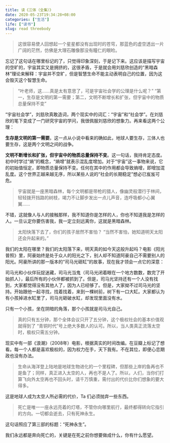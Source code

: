 ```yaml
---
title: 读《三体（全集）》
date: 2020-05-23T19:34:28+08:00
categories: ["生活"]
life: ["读书"]
slug: read threebody
---
```


> 这很容易使人回想起一个星星都没有出现时的苍穹，那蓝色的虚空透出一片广阔的茫然，仿佛是大理石雕像那没有瞳仁的眼睑。

忘记了这句话在哪里标记的了，只觉得印象深刻，于是记下来。这应该是描写宇宙的空旷的，宇宙其实又是拥挤的，这很矛盾，于是就会用刘慈欣创造的“黑暗森林”理论来解释：宇宙并不空旷，但是智慧生命不能主动表明自己的位置，因为这会毁灭这个智慧生命。

> “叶老师，这……真是太有意思了，可是宇宙社会学的公理是什么呢？” “第一，生存是文明的第一需要；第二，文明不断增长和扩张，但宇宙中的物质总量保持不变”

“宇宙社会学”，刘慈欣真敢造词，两个现实中的词汇：“宇宙”和“社会学”。在刘慈欣的笔下变成了一门研究宇宙的学问，我很佩服刘慈欣的想象力。再来看这两个公理：

**生存是文明的第一需要**。这一点从小说中看来的确如此，地球人要生存，三体人也要生存，这是两个文明之间的战争。

**文明不断增长和扩张，但宇宙中的物质总量保持不变**。这一句话，我持肯定态度。初中时学过“熵”的概念，“熵增”就表示混乱度增加。对于“宇宙”这一事物来说，它的初始值恒定，即物质总量保持不变。任何在其中的作用都会导致熵增，即增加混乱度。这个世界正越来越无序，所以某些人说的“社会的长期稳定”想必已岌岌可危。

> 宇宙就是一座黑暗森林，每个文明都是带枪的猎人，像幽灵般潜行于林间，轻轻拨开挡路的树枝，竭力不让脚步发出一点儿声音，连呼吸都小心翼翼……

不错，这就像人与人的接触那样，我不知道你是怎样的人，你也不知道我是怎样的人。一旦认定你要伤害我，我一定立刻远离你，这就是黑暗森林。

> 太阳快落下去了，你们的孩子居然不害怕？ “当然不害怕，她知道明天太阳还会升起来的。”

我们的太阳在哪里？我们的太阳落下来，明天真的如今天这般升起吗？电影《阳光普照》里，阿豪始终是处于众人的阳光之下，别人却不知道阿豪自己不需要别人的阳光。阿豪所讲的那一版本的“司马光砸缸”的故事，现在我才领会一点它的深意：

司马光和小伙伴玩捉迷藏，司马光当鬼（司马光闭着眼在一个地方数数，数完了开始抓人），最后所有的小伙伴都被抓到了。但是，司马光坚持还有一个人没有找到，大家都觉得没有其他人了，因为人已经够了。但是，大家拗不过司马光的坚持。开始跟他一起寻找，找着找着，来到一棵树前，树下有一口大缸。大家都认为有小孩掉进水缸里了，司马光砸破水缸，却发现里面没有水。

只有一个小孩，坐在阴暗的角落，那个小孩就是司马光自己。

> 真的只有五分钟，那个全体会议只开了五分钟，这个极权社会的基本价值观就得到了 “青铜时代”号上绝大多数人的认可。所以，当人类真正流落太空时，极权只需五分钟。

现实中有一部《浪潮》（2008年）电影，根据真实的时间改编。在豆瓣上标记了想看。每一个人都是喜欢极权的，因为权力在手，天下我有。不在其位，即便心恋期政也没有办法。

> 生命从海洋登上陆地是地球生物进化的一个里程碑，但那些上岸的鱼再也不是鱼了；同样，真正进入太空的人，再也不是人了。所以，人们，当你们打算飞向外太空再也不回头时，请千万慎重，需付出的代价比你们想象的要大得多。

这是地球人成为太空人所必需的代价，Ta 们必须抛弃一些东西。

> 死亡是唯一一座永远亮着的灯塔，不管你向哪里航行，最终都得转向它指引的方向。一切都会逝去，只有死神永生。

这句话照应了第三部的标题：“死神永生”。

我们永远都是奔向死亡的，关键是在死之前你想要做成什么，你有什么愿望。